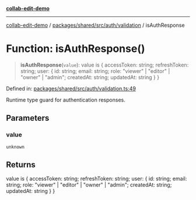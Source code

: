 [**collab-edit-demo**](../../../../../../README.md)

***

[collab-edit-demo](../../../../../../README.md) / [packages/shared/src/auth/validation](../README.md) / isAuthResponse

# Function: isAuthResponse()

> **isAuthResponse**(`value`): value is \{ accessToken: string; refreshToken: string; user: \{ id: string; email: string; role: "viewer" \| "editor" \| "owner" \| "admin"; createdAt: string; updatedAt: string \} \}

Defined in: [packages/shared/src/auth/validation.ts:49](https://github.com/austyle-io/pub-sub-demo/blob/facd25f09850fc4e78e94ce267c52e173d869933/packages/shared/src/auth/validation.ts#L49)

Runtime type guard for authentication responses.

## Parameters

### value

`unknown`

## Returns

value is \{ accessToken: string; refreshToken: string; user: \{ id: string; email: string; role: "viewer" \| "editor" \| "owner" \| "admin"; createdAt: string; updatedAt: string \} \}
